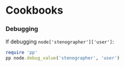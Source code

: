 # Cookbooks

### Debugging
If debugging `node['stenographer']['user']`:
```ruby
require 'pp'
pp node.debug_value('stenographer', 'user')
```

